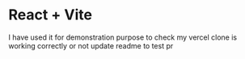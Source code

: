 # React + Vite

I have used it for demonstration purpose to check my vercel clone is working correctly or not 
update readme to test pr